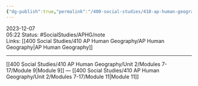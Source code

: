 ```yaml
---
{"dg-publish":true,"permalink":"/400-social-studies/410-ap-human-geography/unit-2/modules-7-17/module-10/","updated":"2024-03-06T10:06:03.341-06:00"}
---
```


2023-12-07  
05:22
Status: #SocialStudies/APHG/note  
Links: [[400 Social Studies/410 AP Human Geography/AP Human Geography\|AP Human Geography]] 

---
[[400 Social Studies/410 AP Human Geography/Unit 2/Modules 7-17/Module 9\|Module 9]] — [[400 Social Studies/410 AP Human Geography/Unit 2/Modules 7-17/Module 11\|Module 11]]